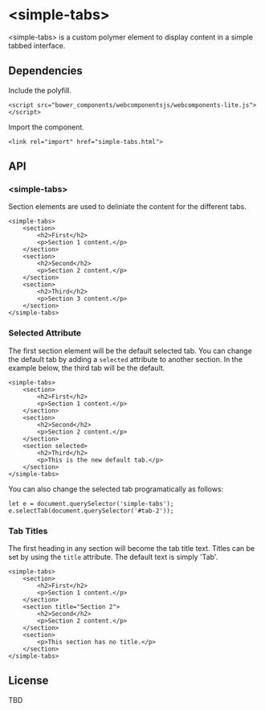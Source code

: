 # &lt;simple-tabs&gt;

&lt;simple-tabs&gt; is a custom polymer element to display content in a simple tabbed interface.



## Dependencies

Include the polyfill.

```
<script src="bower_components/webcomponentsjs/webcomponents-lite.js"></script>
```

Import the component.

```
<link rel="import" href="simple-tabs.html">
```



## API

### &lt;simple-tabs&gt;

Section elements are used to deliniate the content for the different tabs.

```
<simple-tabs>
    <section>
        <h2>First</h2>
        <p>Section 1 content.</p>
    </section>
    <section>
        <h2>Second</h2>
        <p>Section 2 content.</p>
    </section>
    <section>
        <h2>Third</h2>
        <p>Section 3 content.</p>
    </section>
</simple-tabs>
```



### Selected Attribute

The first section element will be the default selected tab.
You can change the default tab by adding a `selected` attribute to another section.
In the example below, the third tab will be the default.

```
<simple-tabs>
    <section>
        <h2>First</h2>
        <p>Section 1 content.</p>
    </section>
    <section>
        <h2>Second</h2>
        <p>Section 2 content.</p>
    </section>
    <section selected>
        <h2>Third</h2>
        <p>This is the new default tab.</p>
    </section>
</simple-tabs>
```

You can also change the selected tab programatically as follows:

```
let e = document.querySelector('simple-tabs');
e.selectTab(document.querySelector('#tab-2'));
```


### Tab Titles

The first heading in any section will become the tab title text.
Titles can be set by using the `title` attribute.
The default text is simply 'Tab'.

```
<simple-tabs>
    <section>
        <h2>First</h2>
        <p>Section 1 content.</p>
    </section>
    <section title="Section 2">
        <h2>Second</h2>
        <p>Section 2 content.</p>
    </section>
    <section>
        <p>This section has no title.</p>
    </section>
</simple-tabs>
```

## License

TBD